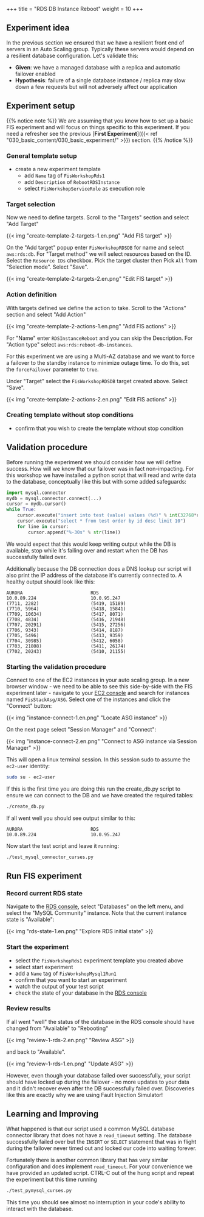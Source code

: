 +++
title = "RDS DB Instance Reboot"
weight = 10
+++

## Experiment idea

In the previous section we ensured that we have a resilient front end of servers in an Auto Scaling group. Typically these servers would depend on a resilient database configuration. Let's validate this:

* **Given**: we have a managed database with a replica and automatic failover enabled
* **Hypothesis**: failure of a single database instance / replica may slow down a few requests but will not adversely affect our application

## Experiment setup

{{% notice note %}}
We are assuming that you know how to set up a basic FIS experiment and will focus on things specific to this experiment. If you need a refresher see the previous [**First Experiment**]({{< ref "030_basic_content/030_basic_experiment/" >}}) section.
{{% /notice %}}

### General template setup

* create a new experiment template
  * add `Name` tag of `FisWorkshopRds1`
  * add `Description` of `RebootRDSInstance`
  * select `FisWorkshopServiceRole` as execution role

### Target selection

Now we need to define targets. Scroll to the "Targets" section and select "Add Target"

{{< img "create-template-2-targets-1.en.png" "Add FIS target" >}}

On the "Add target" popup enter `FisWorkshopRDSDB` for name and select `aws:rds:db`. For "Target method" we will select resources based on the ID. Select the `Resource IDs` checkbox. Pick the target cluster then Pick `All` from "Selection mode". Select "Save".

{{< img "create-template-2-targets-2.en.png" "Edit FIS target" >}}

### Action definition

With targets defined we define the action to take. Scroll to the "Actions" section and select "Add Action"

{{< img "create-template-2-actions-1.en.png" "Add FIS actions" >}}

For "Name" enter `RDSInstanceReboot` and you can skip the Description. For "Action type" select `aws:rds:reboot-db-instances`.

For this experiment we are using a Multi-AZ database and we want to force a failover to the standby instance to minimize outage time. To do this, set the `forceFailover` parameter to `true`.

Under "Target" select the `FisWorkshopRDSDB` target created above. Select "Save".

{{< img "create-template-2-actions-2.en.png" "Edit FIS actions" >}}

### Creating template without stop conditions

* confirm that you wish to create the template without stop condition

## Validation procedure

Before running the experiment we should consider how we will define success. How will we know that our failover was in fact non-impacting. For this workshop we have installed a python script that will read and write data to the database, conceptually like this but with some added safeguards:

```python
import mysql.connector
mydb = mysql.connector.connect(...)
cursor = mydb.cursor()
while True:
    cursor.execute("insert into test (value) values (%d)" % int(32768*random.random()))
    cursor.execute("select * from test order by id desc limit 10")
    for line in cursor:
        cursor.append("%-30s" % str(line))
```

We would expect that this would keep writing output while the DB is available, stop while it's failing over and restart when the DB has successfully failed over.

Additionally because the DB connection does a DNS lookup our script will also print the IP address of the database it's currently connected to. A healthy output should look like this:

```text
AURORA                         RDS
10.0.89.224                    10.0.95.247
(7711, 2282)                   (5419, 15189)
(7710, 5964)                   (5418, 15841)
(7709, 10634)                  (5417, 8071)
(7708, 4834)                   (5416, 21948)
(7707, 20291)                  (5415, 27256)
(7706, 9343)                   (5414, 8187)
(7705, 5496)                   (5413, 9359)
(7704, 30985)                  (5412, 6058)
(7703, 21808)                  (5411, 26174)
(7702, 20243)                  (5410, 21155)
```

### Starting the validation procedure

Connect to one of the EC2 instances in your auto scaling group. In a new browser window - we need to be able to see this side-by-side with the FIS experiment later - navigate to your [EC2 console](https://console.aws.amazon.com/ec2/v2/home?#Instances:instanceState=running;search=FisStackAsg/ASG) and search for instances named `FisStackAsg/ASG`. Select one of the instances and click the "Connect" button:

{{< img "instance-connect-1.en.png" "Locate ASG instance" >}}

On the next page select "Session Manager" and "Connect":

{{< img "instance-connect-2.en.png" "Connect to ASG instance via Session Manager" >}}

This will open a linux terminal session. In this session sudo to assume the `ec2-user` identity:

```bash
sudo su - ec2-user
```

If this is the first time you are doing this run the create_db.py script to ensure we can connect to the DB and we have created the required tables:

```bash
./create_db.py
```

If all went well you should see output similar to this:

```
AURORA                         RDS
10.0.89.224                    10.0.95.247
```

Now start the test script and leave it running:

```bash
./test_mysql_connector_curses.py
```

## Run FIS experiment

### Record current RDS state

Navigate to the [RDS console](https://console.aws.amazon.com/rds/home?#databases:), select "Databases" on the left menu, and select the "MySQL Community" instance. Note that the current instance state is "Available":

{{< img "rds-state-1.en.png" "Explore RDS initial state" >}}

### Start the experiment

* select the `FisWorkshopRds1` experiment template you created above 
* select start experiment
* add a `Name` tag of `FisWorkshopMysql1Run1`
* confirm that you want to start an experiment
* watch the output of your test script 
* check the state of your database in the [RDS console](https://console.aws.amazon.com/rds/home?#databases:)

### Review results

If all went "well" the status of the database in the RDS console should have changed from "Available" to "Rebooting" 

{{< img "review-1-rds-2.en.png" "Review ASG" >}}

and back to "Available".

{{< img "review-1-rds-1.en.png" "Update ASG" >}}

However, even though your database failed over successfully, your script should have locked up during the failover - no more updates to your data and it didn't recover even after the DB successfully failed over. Discoveries like this are exactly why we are using Fault Injection Simulator!

## Learning and Improving

What happened is that our script used a common MySQL database connector library that does not have a `read_timeout` setting. The database successfully failed over but the `INSERT` or `SELECT` statement that was in flight during the failover never timed out and locked our code into waiting forever. 

Fortunately there is another common library that has very similar configuration and does implement `read_timeout`. For your convenience we have provided an updated script. CTRL-C out of the hung script and repeat the experiment but this time running 


```bash
./test_pymysql_curses.py
```

This time you should see almost no interruption in your code's ability to interact with the database.
